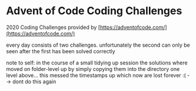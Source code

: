# Advent of Code Coding Challenges

2020 Coding Challenges provided by [https://adventofcode.com/](https://adventofcode.com/)

every day consists of two challenges. unfortunately the second can only be seen after the first has been solved correctly





note to self:
in the course of a small tidying up session the solutions where moved on folder-level up by simply copying them into
the directory one level above... this messed the timestamps up which now are lost forever :( --> dont do this again